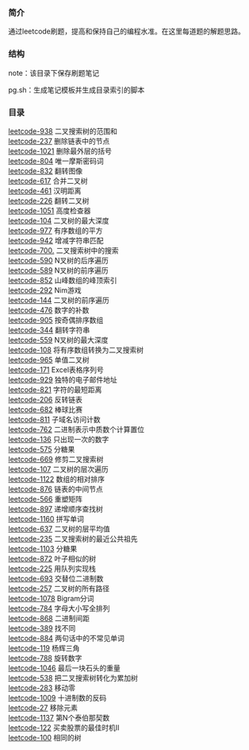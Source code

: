 ### 简介

通过leetcode刷题，提高和保持自己的编程水准。在这里每道题的解题思路。

### 结构

note：该目录下保存刷题笔记

pg.sh：生成笔记模板并生成目录索引的脚本

### 目录

[leetcode-938](./note/leetcode-938.md) 二叉搜索树的范围和  
[leetcode-237](./note/leetcode-237.md) 删除链表中的节点  
[leetcode-1021](./note/leetcode-1021.md) 删除最外层的括号  
[leetcode-804](./note/leetcode-804.md) 唯一摩斯密码词  
[leetcode-832](./note/leetcode-832.md) 翻转图像  
[leetcode-617](./note/leetcode-617.md) 合并二叉树  
[leetcode-461](./note/leetcode-461.md) 汉明距离  
[leetcode-226](./note/leetcode-226.md) 翻转二叉树  
[leetcode-1051](./note/leetcode-1051.md) 高度检查器  
[leetcode-104](./note/leetcode-104.md) 二叉树的最大深度  
[leetcode-977](./note/leetcode-977.md) 有序数组的平方  
[leetcode-942](./note/leetcode-942.md) 增减字符串匹配  
[leetcode-700.](./note/leetcode-700..md) 二叉搜索树中的搜索  
[leetcode-590](./note/leetcode-590.md) N叉树的后序遍历  
[leetcode-589](./note/leetcode-589.md) N叉树的前序遍历  
[leetcode-852](./note/leetcode-852.md) 山峰数组的峰顶索引  
[leetcode-292](./note/leetcode-292.md) Nim游戏  
[leetcode-144](./note/leetcode-144.md) 二叉树的前序遍历  
[leetcode-476](./note/leetcode-476.md) 数字的补数  
[leetcode-905](./note/leetcode-905.md) 按奇偶排序数组  
[leetcode-344](./note/leetcode-344.md) 翻转字符串  
[leetcode-559](./note/leetcode-559.md) N叉树的最大深度  
[leetcode-108](./note/leetcode-108.md) 将有序数组转换为二叉搜索树  
[leetcode-965](./note/leetcode-965.md) 单值二叉树  
[leetcode-171](./note/leetcode-171.md) Excel表格序列号  
[leetcode-929](./note/leetcode-929.md) 独特的电子邮件地址  
[leetcode-821](./note/leetcode-821.md) 字符的最短距离  
[leetcode-206](./note/leetcode-206.md) 反转链表  
[leetcode-682](./note/leetcode-682.md) 棒球比赛  
[leetcode-811](./note/leetcode-811.md) 子域名访问计数  
[leetcode-762](./note/leetcode-762.md) 二进制表示中质数个计算置位  
[leetcode-136](./note/leetcode-136.md) 只出现一次的数字  
[leetcode-575](./note/leetcode-575.md) 分糖果  
[leetcode-669](./note/leetcode-669.md) 修剪二叉搜索树  
[leetcode-107](./note/leetcode-107.md) 二叉树的层次遍历  
[leetcode-1122](./note/leetcode-1122.md) 数组的相对排序  
[leetcode-876](./note/leetcode-876.md) 链表的中间节点  
[leetcode-566](./note/leetcode-566.md) 重塑矩阵  
[leetcode-897](./note/leetcode-897.md) 递增顺序查找树  
[leetcode-1160](./note/leetcode-1160.md) 拼写单词  
[leetcode-637](./note/leetcode-637.md) 二叉树的层平均值  
[leetcode-235](./note/leetcode-235.md) 二叉搜索树的最近公共祖先  
[leetcode-1103](./note/leetcode-1103.md) 分糖果  
[leetcode-872](./note/leetcode-872.md) 叶子相似的树  
[leetcode-225](./note/leetcode-225.md) 用队列实现栈  
[leetcode-693](./note/leetcode-693.md) 交替位二进制数  
[leetcode-257](./note/leetcode-257.md) 二叉树的所有路径  
[leetcode-1078](./note/leetcode-1078.md) Bigram分词  
[leetcode-784](./note/leetcode-784.md) 字母大小写全排列  
[leetcode-868](./note/leetcode-868.md) 二进制间距  
[leetcode-389](./note/leetcode-389.md) 找不同  
[leetcode-884](./note/leetcode-884.md) 两句话中的不常见单词  
[leetcode-119](./note/leetcode-119.md) 杨辉三角  
[leetcode-788](./note/leetcode-788.md) 旋转数字  
[leetcode-1046](./note/leetcode-1046.md) 最后一块石头的重量  
[leetcode-538](./note/leetcode-538.md) 把二叉搜索树转化为累加树  
[leetcode-283](./note/leetcode-283.md) 移动零  
[leetcode-1009](./note/leetcode-1009.md) 十进制数的反码  
[leetcode-27](./note/leetcode-27.md) 移除元素  
[leetcode-1137](./note/leetcode-1137.md) 第N个泰伯那契数  
[leetcode-122](./note/leetcode-122.md) 买卖股票的最佳时机II  
[leetcode-100](./note/leetcode-100.md) 相同的树  
